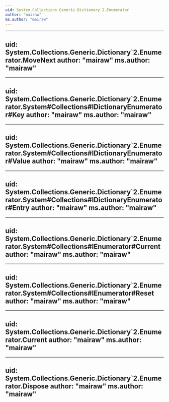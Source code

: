 ```yaml
---
uid: System.Collections.Generic.Dictionary`2.Enumerator
author: "mairaw"
ms.author: "mairaw"
---
```


---
uid: System.Collections.Generic.Dictionary`2.Enumerator.MoveNext
author: "mairaw"
ms.author: "mairaw"
---

---
uid: System.Collections.Generic.Dictionary`2.Enumerator.System#Collections#IDictionaryEnumerator#Key
author: "mairaw"
ms.author: "mairaw"
---

---
uid: System.Collections.Generic.Dictionary`2.Enumerator.System#Collections#IDictionaryEnumerator#Value
author: "mairaw"
ms.author: "mairaw"
---

---
uid: System.Collections.Generic.Dictionary`2.Enumerator.System#Collections#IDictionaryEnumerator#Entry
author: "mairaw"
ms.author: "mairaw"
---

---
uid: System.Collections.Generic.Dictionary`2.Enumerator.System#Collections#IEnumerator#Current
author: "mairaw"
ms.author: "mairaw"
---

---
uid: System.Collections.Generic.Dictionary`2.Enumerator.System#Collections#IEnumerator#Reset
author: "mairaw"
ms.author: "mairaw"
---

---
uid: System.Collections.Generic.Dictionary`2.Enumerator.Current
author: "mairaw"
ms.author: "mairaw"
---

---
uid: System.Collections.Generic.Dictionary`2.Enumerator.Dispose
author: "mairaw"
ms.author: "mairaw"
---
